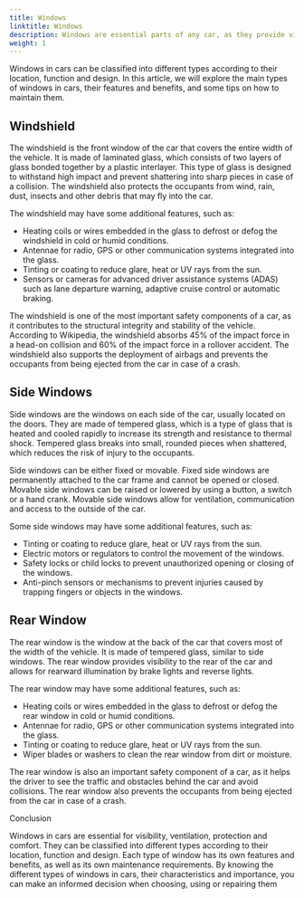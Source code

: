 ```yaml
---
title: Windows
linktitle: Windows
description: Windows are essential parts of any car, as they provide visibility, ventilation, protection and comfort to the driver and passengers. 
weight: 1
---
```

<!-- markdownlint-disable MD033 -->

Windows in cars can be classified into different types according to their location, function and design. In this article, we will explore the main types of windows in cars, their features and benefits, and some tips on how to maintain them.

## Windshield

The windshield is the front window of the car that covers the entire width of the vehicle. It is made of laminated glass, which consists of two layers of glass bonded together by a plastic interlayer. This type of glass is designed to withstand high impact and prevent shattering into sharp pieces in case of a collision. The windshield also protects the occupants from wind, rain, dust, insects and other debris that may fly into the car.

The windshield may have some additional features, such as:

- Heating coils or wires embedded in the glass to defrost or defog the windshield in cold or humid conditions.
- Antennae for radio, GPS or other communication systems integrated into the glass.
- Tinting or coating to reduce glare, heat or UV rays from the sun.
- Sensors or cameras for advanced driver assistance systems (ADAS) such as lane departure warning, adaptive cruise control or automatic braking.

The windshield is one of the most important safety components of a car, as it contributes to the structural integrity and stability of the vehicle. According to Wikipedia, the windshield absorbs 45% of the impact force in a head-on collision and 60% of the impact force in a rollover accident. The windshield also supports the deployment of airbags and prevents the occupants from being ejected from the car in case of a crash.

## Side Windows

Side windows are the windows on each side of the car, usually located on the doors. They are made of tempered glass, which is a type of glass that is heated and cooled rapidly to increase its strength and resistance to thermal shock. Tempered glass breaks into small, rounded pieces when shattered, which reduces the risk of injury to the occupants.

Side windows can be either fixed or movable. Fixed side windows are permanently attached to the car frame and cannot be opened or closed. Movable side windows can be raised or lowered by using a button, a switch or a hand crank. Movable side windows allow for ventilation, communication and access to the outside of the car.

Some side windows may have some additional features, such as:

- Tinting or coating to reduce glare, heat or UV rays from the sun.
- Electric motors or regulators to control the movement of the windows.
- Safety locks or child locks to prevent unauthorized opening or closing of the windows.
- Anti-pinch sensors or mechanisms to prevent injuries caused by trapping fingers or objects in the windows.

## Rear Window

The rear window is the window at the back of the car that covers most of the width of the vehicle. It is made of tempered glass, similar to side windows. The rear window provides visibility to the rear of the car and allows for rearward illumination by brake lights and reverse lights.

The rear window may have some additional features, such as:

- Heating coils or wires embedded in the glass to defrost or defog the rear window in cold or humid conditions.
- Antennae for radio, GPS or other communication systems integrated into the glass.
- Tinting or coating to reduce glare, heat or UV rays from the sun.
- Wiper blades or washers to clean the rear window from dirt or moisture.

The rear window is also an important safety component of a car,
as it helps the driver to see the traffic and obstacles behind the car and avoid collisions. The rear window also prevents the occupants from being ejected from the car in case of a crash.

Conclusion

Windows in cars are essential for visibility, ventilation, protection and comfort. They can be classified into different types according to their location, function and design. Each type of window has its own features and benefits, as well as its own maintenance requirements. By knowing the different types of windows in cars, their characteristics and importance, you can make an informed decision when choosing, using or repairing them